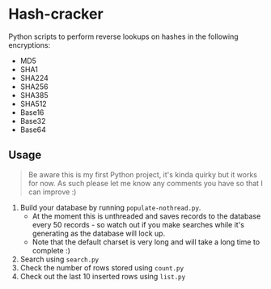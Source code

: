 # Hash-cracker

Python scripts to perform reverse lookups on hashes in the following
encryptions:

* MD5
* SHA1
* SHA224
* SHA256
* SHA385
* SHA512
* Base16
* Base32
* Base64

## Usage

> Be aware this is my first Python project, it's kinda quirky but it
works for now. As such please let me know any comments you have so that
I can improve :)

1.  Build your database by running `populate-nothread.py`. 
    *   At the moment this is unthreaded and saves records to the
        database every 50 records - so watch out if you make searches
        while it's generating as the database will lock up.
    *   Note that the default charset is very long and will take a long
        time to complete :)
2. Search using `search.py`
3. Check the number of rows stored using `count.py`
4. Check out the last 10 inserted rows using `list.py`